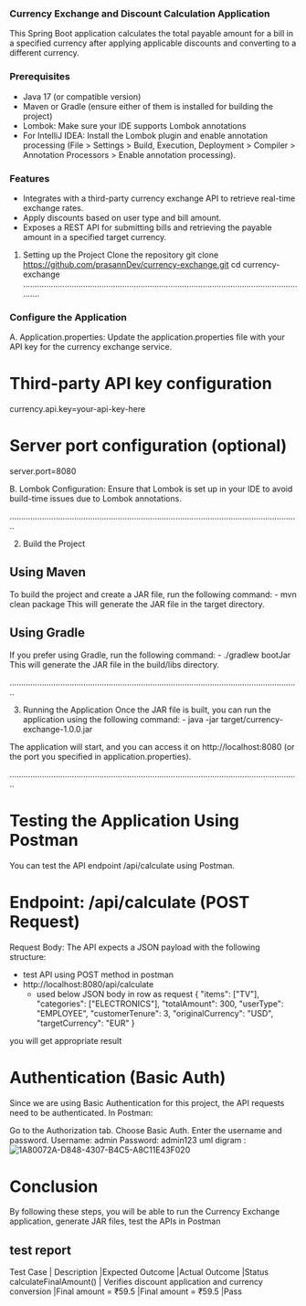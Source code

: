 ### Currency Exchange and Discount Calculation Application
This Spring Boot application calculates the total payable amount for a bill in a specified currency after applying applicable discounts and converting to a different currency.

### Prerequisites
- Java 17 (or compatible version)
- Maven or Gradle (ensure either of them is installed for building the project)
- Lombok: Make sure your IDE supports Lombok annotations
- For IntelliJ IDEA: Install the Lombok plugin and enable annotation processing (File > Settings > Build, Execution, Deployment > Compiler > Annotation Processors > Enable annotation processing).

### Features
- Integrates with a third-party currency exchange API to retrieve real-time exchange rates.
- Apply discounts based on user type and bill amount.
- Exposes a REST API for submitting bills and retrieving the payable amount in a specified target currency.

1. Setting up the Project
Clone the repository 
 git clone https://github.com/prasannDev/currency-exchange.git
 cd currency-exchange
..............................................................................................................................

### Configure the Application
A. Application.properties: Update the application.properties file with your API key for the currency exchange service.
# Third-party API key configuration
currency.api.key=your-api-key-here

# Server port configuration (optional)
server.port=8080

B. Lombok Configuration: Ensure that Lombok is set up in your IDE to avoid build-time issues due to Lombok annotations.

..............................................................................................................................

2. Build the Project

## Using Maven
   To build the project and create a JAR file, run the following command:
        -  mvn clean package
   This will generate the JAR file in the target directory.

## Using Gradle
If you prefer using Gradle, run the following command:
        -  ./gradlew bootJar
This will generate the JAR file in the build/libs directory.

..............................................................................................................................

3. Running the Application
   Once the JAR file is built, you can run the application using the following command:
        -  java -jar target/currency-exchange-1.0.0.jar

The application will start, and you can access it on http://localhost:8080 (or the port you specified in application.properties).

..............................................................................................................................


# Testing the Application Using Postman
   You can test the API endpoint /api/calculate using Postman.

# Endpoint: /api/calculate (POST Request)
  Request Body:
The API expects a JSON payload with the following structure:
- test API using POST method in postman 
- http://localhost:8080/api/calculate
  - used below JSON body in row as request 
  {
    "items": ["TV"],
    "categories": ["ELECTRONICS"],
    "totalAmount": 300,
    "userType": "EMPLOYEE",
    "customerTenure": 3,
    "originalCurrency": "USD",
    "targetCurrency": "EUR"
  }

you will get appropriate result

# Authentication (Basic Auth)
Since we are using Basic Authentication for this project, the API requests need to be authenticated. In Postman:

Go to the Authorization tab.
Choose Basic Auth.
Enter the username and password.
Username: admin
Password: admin123
uml digram :
![1A80072A-D848-4307-B4C5-A8C11E43F020](https://github.com/user-attachments/assets/6ba966d8-adb8-4517-90b9-80528c87fd29)



# Conclusion
By following these steps, you will be able to run the Currency Exchange application, generate JAR files, 
test the APIs in Postman


## test report 

Test Case              | Description	                                        |Expected Outcome	    |Actual Outcome	        |Status
calculateFinalAmount()	| Verifies discount application and currency conversion	|Final amount = ₹59.5	|Final amount = ₹59.5	|Pass